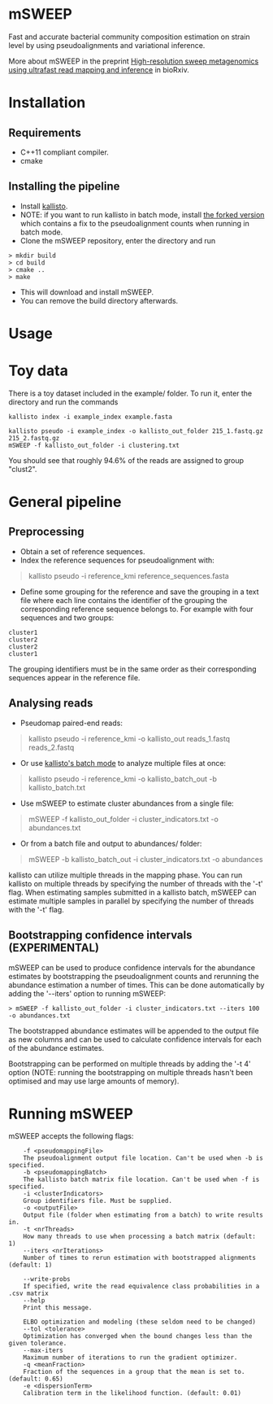 # mSWEEP
Fast and accurate bacterial community composition estimation on strain
level by using pseudoalignments and variational inference.

More about mSWEEP in the preprint [High-resolution sweep metagenomics
using ultrafast read mapping and
inference](https://www.biorxiv.org/content/early/2018/06/05/332544) in
bioRxiv.

# Installation
## Requirements
- C++11 compliant compiler.
- cmake

## Installing the pipeline
- Install [kallisto](https://github.com/pachterlab/kallisto).
- NOTE: if you want to run kallisto in batch mode, install [the forked version](https://github.com/tmaklin/kallisto) which contains a fix to the pseudoalignment counts when running in batch mode.
- Clone the mSWEEP repository, enter the directory and run
```
> mkdir build
> cd build
> cmake ..
> make
```
- This will download and install mSWEEP.
- You can remove the build directory afterwards.

# Usage
# Toy data
There is a toy dataset included in the example/ folder. To run it, enter the directory and run the commands

```
kallisto index -i example_index example.fasta

kallisto pseudo -i example_index -o kallisto_out_folder 215_1.fastq.gz 215_2.fastq.gz
mSWEEP -f kallisto_out_folder -i clustering.txt

```
You should see that roughly 94.6% of the reads are assigned to group "clust2".

# General pipeline
## Preprocessing
- Obtain a set of reference sequences.
- Index the reference sequences for pseudoalignment with:
> kallisto pseudo -i reference_kmi reference_sequences.fasta
- Define some grouping for the reference and save the grouping in a text file where each line contains the identifier of the grouping the corresponding reference sequence belongs to. For example with four sequences and two groups:

```
cluster1
cluster2
cluster2
cluster1
```
The grouping identifiers must be in the same order as their corresponding sequences appear in the reference file.

## Analysing reads
- Pseudomap paired-end reads:
> kallisto pseudo -i reference_kmi -o kallisto_out reads_1.fastq reads_2.fastq
- Or use [kallisto's batch mode](https://pachterlab.github.io/kallisto/manual) to analyze multiple files at once:
> kallisto pseudo -i reference_kmi -o kallisto_batch_out -b kallisto_batch.txt

- Use mSWEEP to estimate cluster abundances from a single file:
> mSWEEP -f kallisto_out_folder -i cluster_indicators.txt -o abundances.txt
- Or from a batch file and output to abundances/ folder:
> mSWEEP -b kallisto_batch_out -i cluster_indicators.txt -o abundances

kallisto can utilize multiple threads in the mapping phase. You can run kallisto on multiple threads by specifying the number of threads with the '-t' flag.
When estimating samples submitted in a kallisto batch, mSWEEP can estimate multiple samples in parallel by specifying the number of threads with the '-t' flag.

## Bootstrapping confidence intervals (EXPERIMENTAL)
mSWEEP can be used to produce confidence intervals for the abundance
estimates by bootstrapping the pseudoalignment counts and rerunning
the abundance estimation a number of times. This can be done
automatically by adding the '--iters' option to running mSWEEP:
```
> mSWEEP -f kallisto_out_folder -i cluster_indicators.txt --iters 100 -o abundances.txt
```
The bootstrapped abundance estimates will be appended to the output
file as new columns and can be used to calculate confidence intervals
for each of the abundance estimates.

Bootstrapping can be performed on multiple threads by adding the '-t
4' option (NOTE: running the bootstrapping on multiple threads hasn't
been optimised and may use large amounts of memory).

# Running mSWEEP
mSWEEP accepts the following flags:

```
	-f <pseudomappingFile>
	The pseudoalignment output file location. Can't be used when -b is specified.
	-b <pseudomappingBatch>
	The kallisto batch matrix file location. Can't be used when -f is specified.
	-i <clusterIndicators>
	Group identifiers file. Must be supplied.
	-o <outputFile>
	Output file (folder when estimating from a batch) to write results in.
	-t <nrThreads>
	How many threads to use when processing a batch matrix (default: 1)
	--iters <nrIterations>
	Number of times to rerun estimation with bootstrapped alignments (default: 1)

	--write-probs
	If specified, write the read equivalence class probabilities in a .csv matrix
	--help
	Print this message.

	ELBO optimization and modeling (these seldom need to be changed)
	--tol <tolerance>
	Optimization has converged when the bound changes less than the given tolerance.
	--max-iters
	Maximum number of iterations to run the gradient optimizer.
	-q <meanFraction>
	Fraction of the sequences in a group that the mean is set to. (default: 0.65)
	-e <dispersionTerm>
	Calibration term in the likelihood function. (default: 0.01)
```
